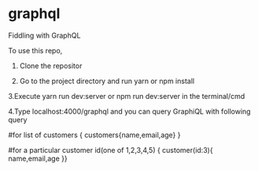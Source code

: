 # graphql
Fiddling with GraphQL

To use this repo,
1. Clone the repositor

2. Go to the project directory and run yarn or npm  install

3.Execute yarn run dev:server or npm run dev:server in the terminal/cmd

4.Type localhost:4000/graphql and you can query GraphiQL with following query

#for list of customers
{
  customers{name,email,age}
} 

#for a particular customer id(one of 1,2,3,4,5)
{
customer(id:3){
name,email,age
}}
